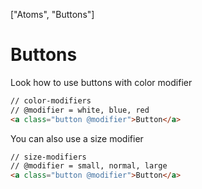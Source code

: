 ["Atoms", "Buttons"]
# Buttons
Look how to use buttons with color modifier
```html
// color-modifiers
// @modifier = white, blue, red
<a class="button @modifier">Button</a>
```
You can also use a size modifier 
```html
// size-modifiers
// @modifier = small, normal, large
<a class="button @modifier">Button</a>
```